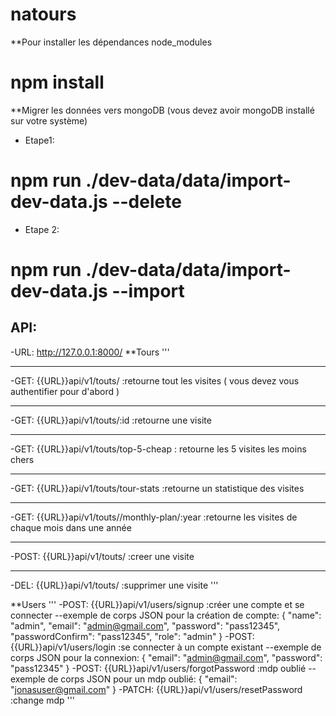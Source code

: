 # natours
**Pour installer les dépendances node_modules
# npm install 
**Migrer les données vers mongoDB (vous devez avoir mongoDB installé sur votre système)
- Etape1:
# npm run ./dev-data/data/import-dev-data.js --delete
- Etape 2:
# npm run ./dev-data/data/import-dev-data.js --import

## API:
-URL: http://127.0.0.1:8000/
**Tours
'''
***
-GET: {{URL}}api/v1/touts/ :retourne tout les visites ( vous devez vous authentifier pour d'abord )
***
-GET: {{URL}}api/v1/touts/:id :retourne une visite
***
-GET: {{URL}}api/v1/touts/top-5-cheap : retourne les 5 visites les moins chers
***
-GET: {{URL}}api/v1/touts/tour-stats :retourne un statistique des visites
***
-GET: {{URL}}api/v1/touts//monthly-plan/:year :retourne les visites de chaque mois dans une année
***
-POST: {{URL}}api/v1/touts/ :creer une visite
***
-DEL: {{URL}}api/v1/touts/ :supprimer une visite
'''

**Users
'''
-POST: {{URL}}api/v1/users/signup :créer une compte et se connecter
--exemple de corps JSON pour la création de compte:
{
    "name": "admin",
    "email": "admin@gmail.com",
    "password": "pass12345",
    "passwordConfirm": "pass12345",
    "role": "admin"
}
-POST: {{URL}}api/v1/users/login :se connecter à un compte existant
--exemple de corps JSON pour la connexion:
{
    "email": "admin@gmail.com",
    "password": "pass12345"
}
-POST: {{URL}}api/v1/users/forgotPassword :mdp oublié
--exemple de corps JSON pour un mdp oublié:
{
    "email": "jonasuser@gmail.com"
}
-PATCH: {{URL}}api/v1/users/resetPassword :change mdp
'''
